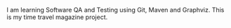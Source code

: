 I am learning Software QA and Testing using Git, Maven and Graphviz. This is my time travel magazine project.
